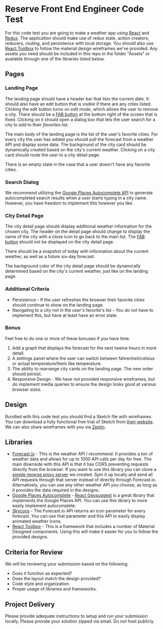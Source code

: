 # Reserve Front End Engineer Code Test

For this code test you are going to make a weather app using [React](https://facebook.github.io/react/) and [Redux](http://redux.js.org/). The application should make use of redux state, action creators, reducers, routing, and persistence with local storage. You should also use [React Toolbox](http://react-toolbox.com/#/) to follow the material design wireframes we've provided. Any assets you need should be included in this repo in the folder "Assets" or available through one of the libraries listed below.

## Pages

### Landing Page

The landing page should have a header bar that lists the current date. It should also have an edit button that is visible if there are any cities listed. Clicking the edit button turns on *edit mode*, which allows the user to remove a city. There should be a [FAB button](https://material.google.com/components/buttons-floating-action-button.html) at the bottom right of the screen that is fixed. Clicking on it should open a dialog box that lets the user search for a city to add to their *favorites* list.

The main body of the landing page is the list of the user's favorite cities. For every city the user has added you should pull the forecast from a weather API and display some data. The background of the city card should be dynamically created based on the city's current weather. Clicking on a city card should route the user to a city detail page.

There is an empty state in the case that a user doesn't have any favorite cities.

### Search Dialog

We recommend utilizing the [Google Places Autocomplete API](https://developers.google.com/places/web-service/autocomplete) to generate autocompleted search results when a user starts typing in a city name. However, you have freedom to implement this however you like.

### City Detail Page

The city detail page should display additional weather information for the chosen city. The header on the detail page should change to display the name of the city with a close icon to go back to the main list. The [FAB button](https://material.google.com/components/buttons-floating-action-button.html) should not be displayed on the city detail page.

There should be a snapshot of today with information about the current weather, as well as a future six-day forecast.

The background color of the city detail page should be dynamically determined based on the city's current weather, just like on the landing page.

### Additional Criteria

* Persistence - If the user refreshes the browser their favorite cities should continue to show on the landing page.
* Navigating to a city not in the user's favorite's list - You do not have to implement this, but have at least have an error state.

### Bonus

Feel free to do one or more of these bonuses if you have time.

1. Add a graph that displays the forecast for the next twelve hours in more detail.
2. A settings panel where the user can switch between fahrenheit/celsius or actual temperature/feels like temperature.
3. The ability to rearrange city cards on the landing page. The new order should persist.
4. Responsive Design - We have not provided responsive wireframes, but do implement media queries to ensure the design looks good at various browser sizes.

## Design

Bundled with this code test you should find a Sketch file with wireframes. You can download a fully functional free trial of Sketch from [their website](https://www.sketchapp.com/). We can also share wireframes with you via [Zeplin](https://zeplin.io/).

## Libraries

* [Forecast.io](https://developer.forecast.io/) - This is the weather API I recommend. It provides a ton of weather data and allows for up to 1000 API calls per day for free. The main downside with this API is that it has CORS preventing requests directly from the browser. If you want to use this library you can clone a [simple reverse proxy server](https://github.com/jasonleibowitz/wthr.ly-api) we created. Spin it up locally and send all API requests through that server instead of directly through Forecast.io. Alternatively, you can use any other weather API you choose, as long as it provides the data required in the designs.
* [Google Places Autocomplete](https://developers.google.com/places/web-service/autocomplete) - [React Geosuggest](https://github.com/ubilabs/react-geosuggest) is a great library that implements the Google Places API. You can use this library to more easily implement autocomplete.
* [Skycons](https://github.com/roadmanfong/react-skycons) - The Forecast.io API returns an icon parameter for every forecast. You can use that parameter and this API to easily display animated weather icons.
* [React Toolbox](http://react-toolbox.com/) - This is a framework that includes a number of Material Designed components. Using this will make it easier for you to follow the provided designs.

## Criteria for Review

We will be reviewing your submission based on the following:

* Does it function as expected?
* Does the layout match the design provided?
* Code style and organization.
* Proper usage of libraries and frameworks.

## Project Delivery

Please provide adequate instructions to setup and run your submission locally. Please provide your solution zipped via email. Do not host publicly.

